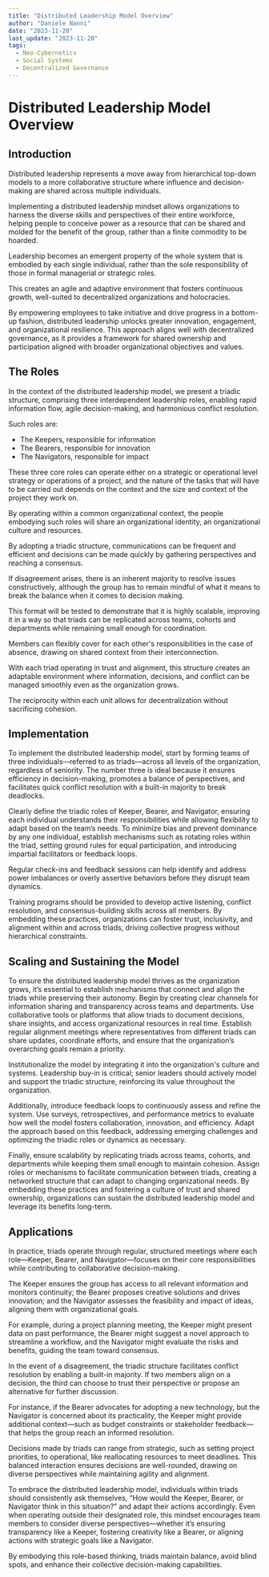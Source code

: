 ```yaml
---
title: "Distributed Leadership Model Overview"
author: "Daniele Nanni"
date: "2023-11-20"
last_update: "2023-11-20"
tags:
  - Neo-Cybernetics
  - Social Systems
  - Decentralized Governance
---
```


# Distributed Leadership Model Overview

## Introduction

Distributed leadership represents a move away from hierarchical top-down models to a more collaborative structure where influence and decision-making are shared across multiple individuals. 

Implementing a distributed leadership mindset allows organizations to harness the diverse skills and perspectives of their entire workforce, helping people to conceive power as a resource that can be shared and molded for the benefit of the group, rather than a finite commodity to be hoarded.

Leadership becomes an emergent property of the whole system that is embodied by each single individual, rather than the sole responsibility of those in formal managerial or strategic roles. 

This creates an agile and adaptive environment that fosters continuous growth, well-suited to decentralized organizations and holocracies.

By empowering employees to take initiative and drive progress in a bottom-up fashion, distributed leadership unlocks greater innovation, engagement, and organizational resilience. This approach aligns well with decentralized governance, as it provides a framework for shared ownership and participation aligned with broader organizational objectives and values.

## The Roles

In the context of the distributed leadership model, we present a triadic structure, comprising three interdependent leadership roles, enabling rapid information flow, agile decision-making, and harmonious conflict resolution. 

Such roles are:

- The Keepers, responsible for information
- The Bearers, responsible for innovation
- The Navigators, responsible for impact

These three core roles can operate either on a strategic or operational level strategy or operations of a project, and the nature of the tasks that will have to be carried out depends on the context and the size and context of the project they work on. 

By operating within a common organizational context, the people embodying such roles will share an organizational identity, an organizational culture and resources.

By adopting a triadic structure, communications can be frequent and efficient and decisions can be made quickly by gathering perspectives and reaching a consensus. 

If disagreement arises, there is an inherent majority to resolve issues constructively, although the group has to remain mindful of what it means to break the balance when it comes to decision making. 

This format will be tested to demonstrate that it is highly scalable, improving it in a way so that triads can be replicated across teams, cohorts and departments while remaining small enough for coordination. 

Members can flexibly cover for each other's responsibilities in the case of absence, drawing on shared context from their interconnection. 

With each triad operating in trust and alignment, this structure creates an adaptable environment where information, decisions, and conflict can be managed smoothly even as the organization grows. 

The reciprocity within each unit allows for decentralization without sacrificing cohesion.

## Implementation

To implement the distributed leadership model, start by forming teams of three individuals—referred to as triads—across all levels of the organization, regardless of seniority. The number three is ideal because it ensures efficiency in decision-making, promotes a balance of perspectives, and facilitates quick conflict resolution with a built-in majority to break deadlocks. 

Clearly define the triadic roles of Keeper, Bearer, and Navigator, ensuring each individual understands their responsibilities while allowing flexibility to adapt based on the team’s needs. To minimize bias and prevent dominance by any one individual, establish mechanisms such as rotating roles within the triad, setting ground rules for equal participation, and introducing impartial facilitators or feedback loops. 

Regular check-ins and feedback sessions can help identify and address power imbalances or overly assertive behaviors before they disrupt team dynamics. 

Training programs should be provided to develop active listening, conflict resolution, and consensus-building skills across all members. By embedding these practices, organizations can foster trust, inclusivity, and alignment within and across triads, driving collective progress without hierarchical constraints.

## Scaling and Sustaining the Model

To ensure the distributed leadership model thrives as the organization grows, it’s essential to establish mechanisms that connect and align the triads while preserving their autonomy. Begin by creating clear channels for information sharing and transparency across teams and departments. Use collaborative tools or platforms that allow triads to document decisions, share insights, and access organizational resources in real time. Establish regular alignment meetings where representatives from different triads can share updates, coordinate efforts, and ensure that the organization’s overarching goals remain a priority.

Institutionalize the model by integrating it into the organization's culture and systems. Leadership buy-in is critical; senior leaders should actively model and support the triadic structure, reinforcing its value throughout the organization. 

Additionally, introduce feedback loops to continuously assess and refine the system. Use surveys, retrospectives, and performance metrics to evaluate how well the model fosters collaboration, innovation, and efficiency. Adapt the approach based on this feedback, addressing emerging challenges and optimizing the triadic roles or dynamics as necessary.

Finally, ensure scalability by replicating triads across teams, cohorts, and departments while keeping them small enough to maintain cohesion. Assign roles or mechanisms to facilitate communication between triads, creating a networked structure that can adapt to changing organizational needs. By embedding these practices and fostering a culture of trust and shared ownership, organizations can sustain the distributed leadership model and leverage its benefits long-term.

## Applications

In practice, triads operate through regular, structured meetings where each role—Keeper, Bearer, and Navigator—focuses on their core responsibilities while contributing to collaborative decision-making. 

The Keeper ensures the group has access to all relevant information and monitors continuity; the Bearer proposes creative solutions and drives innovation; and the Navigator assesses the feasibility and impact of ideas, aligning them with organizational goals. 

For example, during a project planning meeting, the Keeper might present data on past performance, the Bearer might suggest a novel approach to streamline a workflow, and the Navigator might evaluate the risks and benefits, guiding the team toward consensus.

In the event of a disagreement, the triadic structure facilitates conflict resolution by enabling a built-in majority. If two members align on a decision, the third can choose to trust their perspective or propose an alternative for further discussion. 

For instance, if the Bearer advocates for adopting a new technology, but the Navigator is concerned about its practicality, the Keeper might provide additional context—such as budget constraints or stakeholder feedback—that helps the group reach an informed resolution. 

Decisions made by triads can range from strategic, such as setting project priorities, to operational, like reallocating resources to meet deadlines. This balanced interaction ensures decisions are well-rounded, drawing on diverse perspectives while maintaining agility and alignment.

To embrace the distributed leadership model, individuals within triads should consistently ask themselves, “How would the Keeper, Bearer, or Navigator think in this situation?” and adapt their actions accordingly. Even when operating outside their designated role, this mindset encourages team members to consider diverse perspectives—whether it’s ensuring transparency like a Keeper, fostering creativity like a Bearer, or aligning actions with strategic goals like a Navigator. 

By embodying this role-based thinking, triads maintain balance, avoid blind spots, and enhance their collective decision-making capabilities.